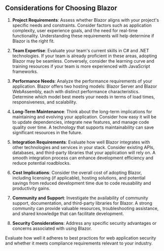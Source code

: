 ## Considerations for Choosing Blazor

1. **Project Requirements**: Assess whether Blazor aligns with your project's specific needs and constraints. Consider factors such as application complexity, user experience goals, and the need for real-time functionality. Understanding these requirements will help determine if Blazor is the right fit.

2. **Team Expertise**: Evaluate your team's current skills in C# and .NET technologies. If your team is already proficient in these areas, adopting Blazor may be seamless. Conversely, consider the learning curve and training resources if your team is more experienced with JavaScript frameworks.

3. **Performance Needs**: Analyze the performance requirements of your application. Blazor offers two hosting models: Blazor Server and Blazor WebAssembly, each with distinct performance characteristics. Determine which model best meets your needs in terms of load times, responsiveness, and scalability.

4. **Long-Term Maintenance**: Think about the long-term implications for maintaining and evolving your application. Consider how easy it will be to update dependencies, integrate new features, and manage code quality over time. A technology that supports maintainability can save significant resources in the future.

5. **Integration Requirements**: Evaluate how well Blazor integrates with other technologies and services in your stack. Consider existing APIs, databases, and third-party libraries that your application will rely on. A smooth integration process can enhance development efficiency and reduce potential roadblocks.

6. **Cost Implications**: Consider the overall cost of adopting Blazor, including licensing (if applicable), hosting solutions, and potential savings from reduced development time due to code reusability and productivity gains.

7. **Community and Support**: Investigate the availability of community support, documentation, and third-party libraries for Blazor. A strong community can provide valuable resources, troubleshooting assistance, and shared knowledge that can facilitate development.

8. **Security Considerations**: Address any specific security advantages or concerns associated with using Blazor.

Evaluate how well it adheres to best practices for web application security and whether it meets compliance requirements relevant to your industry.